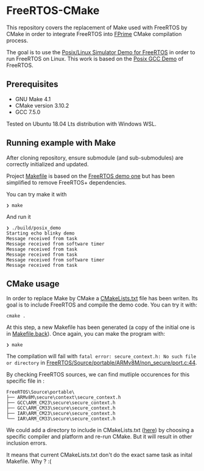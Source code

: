 # FreeRTOS-CMake

This repository covers the replacement of Make used with FreeRTOS by CMake in order to integrate FreeRTOS into [FPrime](https://github.com/nasa/fprime) CMake compilation process.

The goal is to use the [Posix/Linux Simulator Demo for FreeRTOS](https://www.freertos.org/FreeRTOS-simulator-for-Linux.html) in order to run FreeRTOS on Linux. This work is based on the [Posix GCC Demo](https://github.com/FreeRTOS/FreeRTOS/tree/master/FreeRTOS/Demo/Posix_GCC) of FreeRTOS. 

## Prerequisites
- GNU Make 4.1
- CMake version 3.10.2
- GCC 7.5.0

Tested on Ubuntu 18.04 Lts distribution with Windows WSL.

## Running example with Make
After cloning repository, ensure submodule (and sub-submodules) are correctly initialized and updated. 

Project [Makefile](Makefile) is based on the [FreeRTOS demo one](https://github.com/FreeRTOS/FreeRTOS/blob/master/FreeRTOS/Demo/Posix_GCC/Makefile) but has been simplified to remove FreeRTOS+ dependencies. 

You can try make it with 

```
❯ make
```

And run it
```
❯ ./build/posix_demo
Starting echo blinky demo
Message received from task
Message received from software timer
Message received from task
Message received from task
Message received from software timer
Message received from task
```

## CMake usage

In order to replace Make by CMake a [CMakeLists.txt](CMakeLists.txt) file has been writen. Its goal is to include FreeRTOS and compile the demo code. You can try it with:

```
cmake .
```

At this step, a new Makefile has been generated (a copy of the initial one is in [Makefile.back](Makefile.back)). Once again, you can make the program with:

```
❯ make
```

The compilation will fail with `fatal error: secure_context.h: No such file or directory` in [FreeRTOS/Source/portable/ARMv8M/non_secure/port.c:44](https://github.com/FreeRTOS/FreeRTOS-Kernel/blob/47338393f1f79558f6144213409f09f81d7c4837/portable/ARMv8M/non_secure/port.c#L44). 

By checking FreeRTOS sources, we can find mutliple occurences for this specific file in :
```
FreeRTOS\Source\portable\
├── ARMv8M\secure\context\secure_context.h
├── GCC\ARM_CM23\secure\secure_context.h
├── GCC\ARM_CM33\secure\secure_context.h
├── IAR\ARM_CM23\secure\secure_context.h
└── IAR\ARM_CM33\secure\secure_context.h
```

We could add a directory to include in CMakeLists.txt ([here](https://github.com/jonathanmichel/FreeRTOS-CMake/blob/167a5ac0153504d88c455072fb08df05f5c3fadd/CMakeLists.txt#L17)) by choosing a specific compiler and platform and re-run CMake. But it will result in other inclusion errors. 

It means that current CMakeLists.txt don't do the exact same task as inital Makefile. Why ? :(


